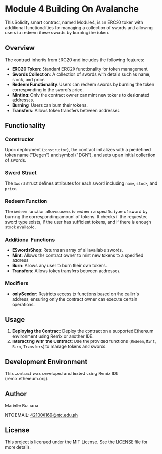 # Module 4 Building On Avalanche
This Solidity smart contract, named Module4, is an ERC20 token with additional functionalities for managing a collection of swords and allowing users to redeem these swords by burning the token.

## Overview

The contract inherits from ERC20 and includes the following features:

- **ERC20 Token**: Standard ERC20 functionality for token management.
- **Swords Collection**: A collection of swords with details such as name, stock, and price.
- **Redeem Functionality**: Users can redeem swords by burning the token corresponding to the sword's price.
- **Minting**: Only the contract owner can mint new tokens to designated addresses.
- **Burning**: Users can burn their tokens.
- **Transfers**: Allows token transfers between addresses.

## Functionality

### Constructor

Upon deployment (`constructor`), the contract initializes with a predefined token name ("Degen") and symbol ("DGN"), and sets up an initial collection of swords.

### Sword Struct

The `Sword` struct defines attributes for each sword including `name`, `stock`, and `price`.

### Redeem Function

The `Redeem` function allows users to redeem a specific type of sword by burning the corresponding amount of tokens. It checks if the requested sword type exists, if the user has sufficient tokens, and if there is enough stock available.

### Additional Functions

- **ESwordsShop**: Returns an array of all available swords.
- **Mint**: Allows the contract owner to mint new tokens to a specified address.
- **Burn**: Allows any user to burn their own tokens.
- **Transfers**: Allows token transfers between addresses.

### Modifiers

- **onlySender**: Restricts access to functions based on the caller's address, ensuring only the contract owner can execute certain operations.

## Usage

1. **Deploying the Contract**: Deploy the contract on a supported Ethereum environment using Remix or another IDE.
2. **Interacting with the Contract**: Use the provided functions (`Redeem`, `Mint`, `Burn`, `Transfers`) to manage tokens and swords.

## Development Environment

This contract was developed and tested using Remix IDE (remix.ethereum.org).

## Author

Marielle Romana

NTC EMAIL: 421000169@ntc.edu.ph

## License

This project is licensed under the MIT License. See the [LICENSE](./LICENSE) file for more details.

